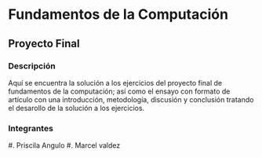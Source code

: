 # Fundamentos de la Computación
## Proyecto Final


### Descripción
Aquí se encuentra la solución a los ejercicios del proyecto final de fundamentos 
de la computación; así como el ensayo con formato de artículo con una 
introducción, metodología, discusión y conclusión tratando el desarollo de la 
solución a los ejercicios.

### Integrantes

#. Priscila Angulo
#. Marcel valdez
